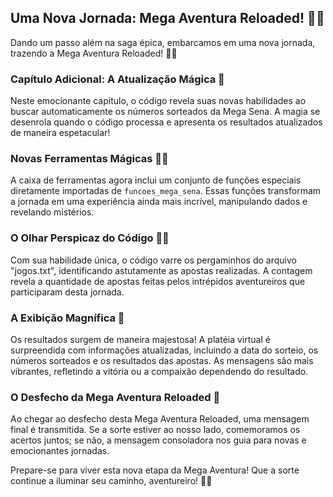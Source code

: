 ## Uma Nova Jornada: Mega Aventura Reloaded! 🔄✨

Dando um passo além na saga épica, embarcamos em uma nova jornada, trazendo a Mega Aventura Reloaded! 🚀💫

### **Capítulo Adicional: A Atualização Mágica 📜**

Neste emocionante capítulo, o código revela suas novas habilidades ao buscar automaticamente os números sorteados da Mega Sena. A magia se desenrola quando o código processa e apresenta os resultados atualizados de maneira espetacular!

### **Novas Ferramentas Mágicas 🧙‍♂️**

A caixa de ferramentas agora inclui um conjunto de funções especiais diretamente importadas de `funcoes_mega_sena`. Essas funções transformam a jornada em uma experiência ainda mais incrível, manipulando dados e revelando mistérios.

### **O Olhar Perspicaz do Código 🕵️‍♂️**

Com sua habilidade única, o código varre os pergaminhos do arquivo "jogos.txt", identificando astutamente as apostas realizadas. A contagem revela a quantidade de apostas feitas pelos intrépidos aventureiros que participaram desta jornada.

### **A Exibição Magnífica 🎉**

Os resultados surgem de maneira majestosa! A platéia virtual é surpreendida com informações atualizadas, incluindo a data do sorteio, os números sorteados e os resultados das apostas. As mensagens são mais vibrantes, refletindo a vitória ou a compaixão dependendo do resultado.

### **O Desfecho da Mega Aventura Reloaded 🏰**

Ao chegar ao desfecho desta Mega Aventura Reloaded, uma mensagem final é transmitida. Se a sorte estiver ao nosso lado, comemoramos os acertos juntos; se não, a mensagem consoladora nos guia para novas e emocionantes jornadas.

Prepare-se para viver esta nova etapa da Mega Aventura! Que a sorte continue a iluminar seu caminho, aventureiro! 🌌🎲